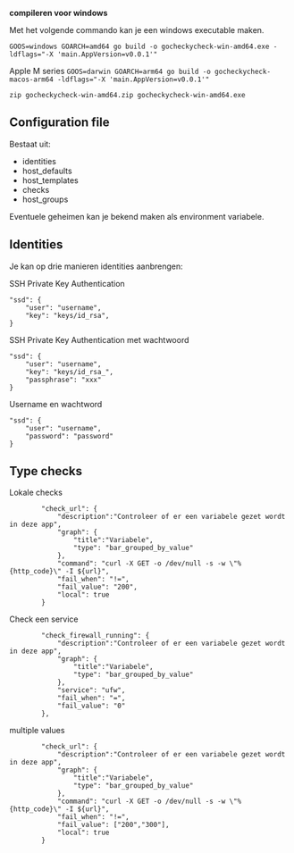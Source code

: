 **compileren voor windows**

Met het volgende commando kan je een windows executable maken.

`GOOS=windows GOARCH=amd64 go build -o gocheckycheck-win-amd64.exe -ldflags="-X 'main.AppVersion=v0.0.1'"`

Apple M series
`GOOS=darwin GOARCH=arm64 go build -o gocheckycheck-macos-arm64 -ldflags="-X 'main.AppVersion=v0.0.1'"`

`zip gocheckycheck-win-amd64.zip gocheckycheck-win-amd64.exe`

## Configuration file

Bestaat uit:

- identities
- host_defaults
- host_templates
- checks
- host_groups

Eventuele geheimen kan je bekend maken als environment variabele.

## Identities

Je kan op drie manieren identities aanbrengen:

SSH Private Key Authentication
```
"ssd": {
    "user": "username",
    "key": "keys/id_rsa",
}
```        

SSH Private Key Authentication met wachtwoord
```
"ssd": {
    "user": "username",
    "key": "keys/id_rsa_",
    "passphrase": "xxx"
}
```        

Username en wachtword
```
"ssd": {
    "user": "username",
    "password": "password"
}
```        

## Type checks

Lokale checks

```
        "check_url": {
            "description":"Controleer of er een variabele gezet wordt in deze app",
            "graph": {
                "title":"Variabele",
                "type": "bar_grouped_by_value"
            },
            "command": "curl -X GET -o /dev/null -s -w \"%{http_code}\" -I ${url}",
            "fail_when": "!=",
            "fail_value": "200",
            "local": true
        }
```

Check een service

```
        "check_firewall_running": {
            "description":"Controleer of er een variabele gezet wordt in deze app",
            "graph": {
                "title":"Variabele",
                "type": "bar_grouped_by_value"
            },
            "service": "ufw",
            "fail_when": "=",
            "fail_value": "0"
        },
```

multiple values

```
        "check_url": {
            "description":"Controleer of er een variabele gezet wordt in deze app",
            "graph": {
                "title":"Variabele",
                "type": "bar_grouped_by_value"
            },
            "command": "curl -X GET -o /dev/null -s -w \"%{http_code}\" -I ${url}",
            "fail_when": "!=",
            "fail_value": ["200","300"],
            "local": true
        }
```